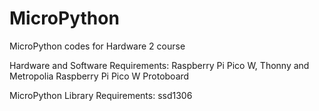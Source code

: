 # MicroPython
MicroPython codes for Hardware 2 course




Hardware and Software Requirements:
Raspberry Pi Pico W, Thonny and Metropolia Raspberry Pi Pico W Protoboard

MicroPython Library Requirements:
ssd1306
